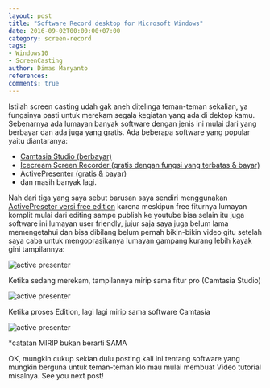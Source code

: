 ```yaml
---
layout: post
title: "Software Record desktop for Microsoft Windows"
date: 2016-09-02T00:00:00+07:00
category: screen-record
tags: 
- Windows10
- ScreenCasting
author: Dimas Maryanto
references:
comments: true
---
```


Istilah screen casting udah gak aneh ditelinga teman-teman sekalian, ya fungsinya pasti untuk merekam segala kegiatan yang ada di dektop kamu. Sebenarnya ada lumayan banyak software dengan jenis ini mulai dari yang berbayar dan ada juga yang gratis. Ada beberapa software yang popular yaitu diantaranya:

<!--more-->

* [Camtasia Studio (berbayar)](https://www.techsmith.com/camtasia.html)
* [Icecream Screen Recorder (gratis dengan fungsi yang terbatas & bayar)](http://icecreamapps.com/Screen-Recorder/)
* [ActivePresenter (gratis & bayar)](http://atomisystems.com/activepresenter/)
* dan masih banyak lagi.

Nah dari tiga yang saya sebut barusan saya sendiri menggunakan [ActivePreseter versi free edition](http://atomisystems.com/activepresenter/free-edition/) karena meskipun free fiturnya lumayan komplit mulai dari editing sampe publish ke youtube bisa selain itu juga software ini lumayan user friendly, jujur saja saya juga belum lama memengetahui dan bisa dibilang belum pernah bikin-bikin video gitu setelah saya caba untuk mengoprasikanya lumayan gampang kurang lebih kayak gini tampilannya:

![active presenter]({{site.baseurl}}/assets/img/posts/windows-activepresenter/activepresenter-1.png)

Ketika sedang merekam, tampilannya mirip sama fitur pro (Camtasia Studio)

![active presenter]({{site.baseurl}}/assets/img/posts/windows-activepresenter/activepresenter-2.png)

Ketika proses Edition, lagi lagi mirip sama software Camtasia

![active presenter]({{site.baseurl}}/assets/img/posts/windows-activepresenter/activepresenter-3.png)

*catatan MIRIP bukan berarti SAMA

OK, mungkin cukup sekian dulu posting kali ini tentang software yang mungkin berguna untuk teman-teman klo mau mulai membuat Video tutorial misalnya. See you next post!
